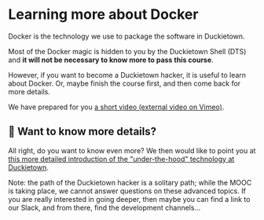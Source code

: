 # Learning more about Docker

Docker is the technology we use to package the software in Duckietown.

Most of the Docker magic is hidden to you by the Duckietown Shell (DTS) and **it will not be necessary to know more to pass this course**.

However, if you want to become a Duckietown hacker, it is useful to learn about Docker. Or, maybe finish the course first, and then come back for more details.

We have prepared for you [a short video (external video on Vimeo)][vimeo-docker].

[vimeo-docker]: https://vimeo.com/527006910


## 🥷 Want to know more details?

All right, do you want to know even more? We then would like to point you at [this more detailed introduction of the "under-the-hood" technology at Duckietown][link-RH].

Note: the path of the Duckietown hacker is a solitary path; while the MOOC is taking place, we cannot answer questions on these advanced topics. If you are really interested in going deeper, then maybe you can find a link to our Slack, and from there, find the development channels...
 

[link-RH]: https://docs.duckietown.org/daffy/duckietown-robotics-development/out/index.html
